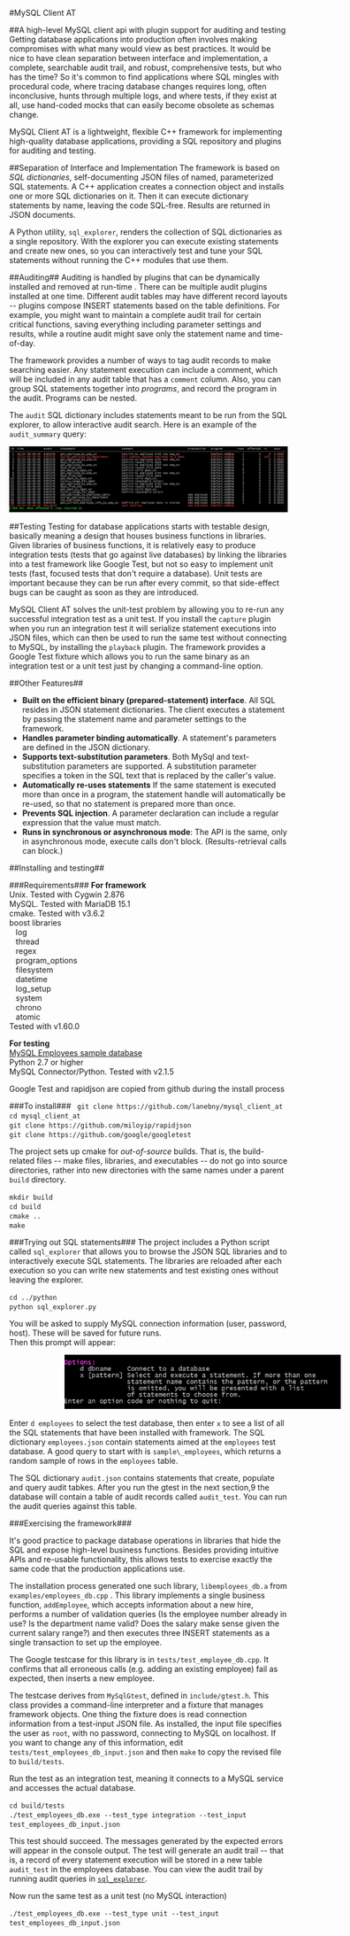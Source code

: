
#MySQL Client AT

##A high-level MySQL client api with plugin support for auditing and testing  
Getting database applications into production often involves making compromises with what many would view as best practices. It would be nice to have clean separation between interface and implementation, a complete, searchable audit trail, and robust, comprehensive tests, but who has the time? So it's common to find applications where SQL mingles with procedural code, where tracing database changes requires long, often inconclusive, hunts through multiple logs, and where tests, if they exist at all, use hand-coded mocks that can easily become obsolete as schemas change.

MySQL Client AT is a lightweight, flexible C++ framework for implementing high-quality database applications, providing a SQL repository and plugins for auditing  and testing. 

##Separation of Interface and Implementation
The framework is based on *SQL dictionaries*, self-documenting JSON files of named, parameterized SQL statements. A C++ application creates a connection object and installs one or more SQL dictionaries on it. Then it can execute dictionary statements by name, leaving the code SQL-free. Results are returned in JSON documents. 

A Python utility, `sql_explorer`, renders the collection of SQL dictionaries as a single repository. With the explorer you can execute existing statements and create new ones, so you can interactively test and tune your SQL statements without running the C++ modules that use them.   

##Auditing##
Auditing is handled by plugins that can be dynamically installed and removed at run-time . There can be multiple audit plugins installed at one time. Different audit tables may have different record layouts -- plugins compose INSERT statements based on the table definitions. For example, you might want to maintain a complete audit trail for certain critical functions, saving everything including parameter settings and results, while a routine audit might save only the statement name and time-of-day. 

The framework provides a number of ways to tag audit records to make searching easier. 
Any statement execution can include a comment, which will be included in any audit table that has a `comment` column. Also, you can group SQL statements together into *programs*, and record the program in the audit. Programs can be nested.  

The `audit` SQL dictionary includes statements meant to be run from the SQL explorer, to allow interactive audit search. Here is an example of the `audit_summary` query:

![Audit Summary](https://github.com/lanebny/mysql_client_at/blob/master/image/audit_summary.png)

##Testing
Testing for database applications starts with testable design, basically meaning a design that houses business functions in libraries. Given libraries of business functions, it is relatively easy to produce integration tests (tests that go against live databases) by linking the libraries into a test framework like Google Test, but not so easy to implement unit tests (fast, focused tests that don't require a database). Unit tests are important because they can be run after every commit, so that side-effect bugs can be caught as soon as they are introduced. 

MySQL Client AT solves the unit-test problem by allowing you to re-run any successful integration test as a unit test. If you install the `capture` plugin when you run an integration test it will serialize statement executions into JSON files, which can then be used to run the same test without connecting to MySQL, by installing the `playback` plugin. The framework provides a Google Test fixture which allows you to run the same binary as an integration test or a unit test just by changing a command-line option.


##Other Features##

* **Built on the efficient binary (prepared-statement) interface**. All SQL resides in JSON statement dictionaries. The client executes a statement by passing the statement name and parameter settings to the framework.
* **Handles parameter binding automatically**. A statement's parameters are defined in the JSON dictionary. 
* **Supports text-substitution parameters**. Both MySql and text-substitution parameters are supported. A substitution parameter specifies a token in the SQL text that is replaced by the caller's value.
* **Automatically re-uses statements** If the same statement is executed more than once in a program, the statement handle will automatically be re-used, so that no statement is prepared more than once.
* **Prevents SQL injection**. A parameter declaration can include a regular expression that the value must match.
* **Runs in synchronous or asynchronous mode**: The API is the same, only in asynchronous mode, execute calls don't block. (Results-retrieval calls can block.) 

##Installing and testing##

###Requirements###
**For framework**  
Unix. Tested with Cygwin 2.876  
MySQL. Tested with MariaDB 15.1  
cmake. Tested with  v3.6.2  
boost libraries  
&nbsp; &nbsp;log   
&nbsp; &nbsp;thread  
&nbsp; &nbsp;regex   
&nbsp; &nbsp;program\_options   
&nbsp; &nbsp;filesystem   
&nbsp; &nbsp;datetime   
&nbsp; &nbsp;log\_setup   
&nbsp; &nbsp;system   
&nbsp; &nbsp;chrono   
&nbsp; &nbsp;atomic   
Tested with  v1.60.0  

**For testing**  
[MySQL Employees sample database](https://dev.mysql.com/doc/employee/en/employees-installation.html)  
Python 2.7 or higher  
MySQL Connector/Python. Tested with v2.1.5  

Google Test and rapidjson are copied from github during the install process  

###To install###
` git clone https://github.com/lanebny/mysql_client_at`  
 `cd mysql_client_at`   
 `git clone https://github.com/miloyip/rapidjson`   
`git clone https://github.com/google/googletest`   

The project sets up cmake for *out-of-source* builds. That is, the build-related files -- make files, libraries, and executables -- do not go into source directories, rather into new directories with the same names under a parent `build` directory.   
 
`mkdir build`  
`cd build`  
`cmake ..`    
`make`  

<a name="python"></a>
###Trying out SQL statements###
The project includes a Python script called `sql_explorer` that allows you to browse the JSON SQL libraries and to interactively execute SQL statements. The libraries are reloaded after each execution so you can write new statements and test existing ones without leaving the explorer.

`cd ../python`  
`python sql_explorer.py`
 
You will be asked to supply MySQL connection information (user, password, host). These will be saved for future runs.  
Then this prompt will appear:   
    
 <img src="https://github.com/lanebny/mysql_client_at/blob/master/image/sql_prompt.png" width="500"  hspace="100"  /> 

Enter `d employees` to select the test database, then enter `x` to see a list of all the SQL statements that have been installed with framework. The SQL dictionary `employees.json` contain statements aimed at the `employees` test database. A good query to start with is `sample\_employees`, which returns a random sample of rows in the `employees` table.   

The SQL dictionary `audit.json` contains statements that create, populate and query audit tabkes. After you run the gtest in the next section,9 the database will contain a table of audit records called `audit_test`. You can run the audit queries against this table.

###Exercising the framework###

It's good practice to package database operations in libraries that hide the SQL and expose high-level business functions.  Besides providing intuitive APIs and re-usable functionality, this allows tests to exercise exactly the same code that the production applications use.  

The installation process generated one such library, `libemployees_db.a` from `examples/employees_db.cpp` . This library implements a single business function, `addEmployee`, which accepts information about a new hire, performs a number of validation queries (Is the employee number already in use? Is the department name valid? Does the salary make sense given the current salary range?) and then executes three INSERT statements as a single transaction to set up the employee.

The Google testcase for this library is in `tests/test_employee_db.cpp`. It confirms that all erroneous calls (e.g. adding an existing employee) fail as expected, then inserts a new employee. 

The testcase derives from `MySqlGtest`, defined in `include/gtest.h`. This class provides a command-line interpreter and a fixture that manages framework objects. One thing the fixture does is read connection information from a test-input JSON file. As installed, the input file specifies the user as `root`, with no password, connecting to MySQL on localhost. If you want to change any of this information, edit `tests/test_employees_db_input.json` and then `make` to copy the revised file to `build/tests`.

Run the test as an integration test, meaning it connects to a MySQL service and accesses the actual database.

`cd build/tests`  
`./test_employees_db.exe --test_type integration --test_input test_employees_db_input.json`

This test should succeed. The messages generated by the expected errors will appear in the console output.  The test will generate an audit trail -- that is, a record of every statement execution will be stored in a new table `audit_test` in the employees database. You can view the audit trail by running audit queries in [`sql_explorer`](#python).

Now run the same test as a unit test (no MySQL interaction)

`./test_employees_db.exe --test_type unit --test_input test_employees_db_input.json`





